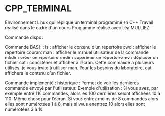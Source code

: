 # CPP_TERMINAL
Environnement Linux qui réplique un terminal programmé en C++
Travail réalisé dans le cadre d'un cours
Programme réalisé avec Léa MULLIEZ

Commande dispo :

  Commande BASH :
  ls : afficher le contenu d’un répertoire
  pwd : afficher le répertoire courant
  man <nom de la commande> : afficher le manuel utilisateur de la commande
  mkdir : créer un répertoire
  rmdir : supprimer un répertoire
  mv : déplacer un fichier
  cat : concaténer et afficher à l’écran. Cette commande a plusieurs utilisés, je vous invite à utiliser man. Pour les besoins du laboratoire, cat affichera le contenu d’un fichier.

  Commande implémenté :
  historique : Permet de voir les dernières commande envoyé par l'utilisateur.
  Exemple d'utilisation :
  Si vous avez, par exemple entré 110 commandes, alors les 100 dernières seront affichées 10 à 110. Même chose pour l’écran. Si vous entrez moins de 8 commandes alors elles sont numérotées 1 à 8, mais si vous enentrez 10 alors elles sont numérotées 3 à 10.

